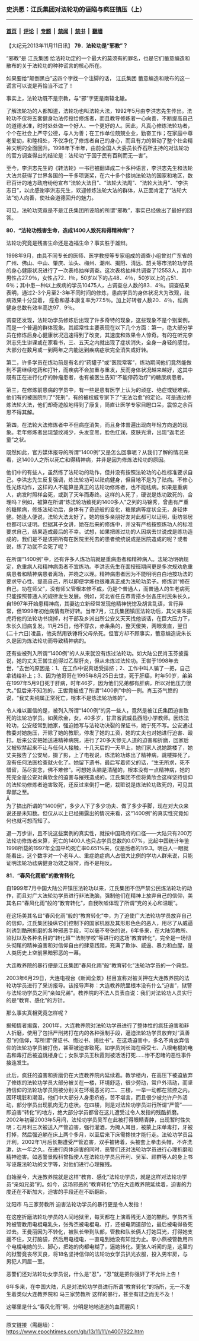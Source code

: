 ### 史洪愿：江氏集团对法轮功的诬陷与疯狂镇压（上）

---

#### [首页](../../../..?n4007922) &nbsp;|&nbsp; [评论](../../../../../epoch-comment?n4007922) &nbsp;|&nbsp; [专题](../../../../../epoch-special?n4007922) &nbsp;|&nbsp; [禁闻](../../../../../epoch-news?n4007922) &nbsp;|&nbsp; [禁书](../../../../../books?n4007922) &nbsp;|&nbsp; [翻墙](https://github.com/gfw-breaker/nogfw/blob/master/README.md?n4007922)


<div class="post_content" id="artbody" itemprop="articleBody">
 <!-- article content begin -->
 <p>
  【大纪元2013年11月11日讯】
  <b>
   79．法轮功是“邪教”？
  </b>
 </p>
 <p>
  “邪教”是
  <ok href="https://www.epochtimes.com/gb/tag/%E6%B1%9F%E6%B0%8F%E9%9B%86%E5%9B%A2.html">
   江氏集团
  </ok>
  给法轮功定的一个最大的莫须有的罪名，也是它们蓄意编造和散布的关于法轮功的种种谎言的核心所在。
 </p>
 <p>
  如果要给“颠倒黑白”这四个字找一个注脚的话，
  <ok href="https://www.epochtimes.com/gb/tag/%E6%B1%9F%E6%B0%8F%E9%9B%86%E5%9B%A2.html">
   江氏集团
  </ok>
  蓄意编造和散布的这一谎言可以说是再恰当不过了！
 </p>
 <p>
  事实上，法轮功既不是宗教，与“邪”字更是南辕北辙。
 </p>
 <p>
  了解法轮功的人都知道，法轮功也叫法轮大法，1992年5月由李洪志先生传出。法轮功不仅将五套健身功法传授给修炼者，而且教导修炼者一心向善，不断提高自己的道德水准，时时处处做一个好人、一个更好的人。因此，凡真心修炼法轮功者，个个在社会上严守公德，与人为善；在工作单位兢兢业业，勤奋工作；在家庭中尊老爱幼，和睦相处，不仅净化了修炼者自己的身心，而且有力的带动了整个社会精神文明的全面回升。1998年下半年，由前全国人大委员长乔石所主持的对法轮功的官方调查得出的结论是：法轮功“于国于民有百利而无一害”。
 </p>
 <p>
  至今，李洪志先生的《转法轮》一书已被翻译成二十多种语言，李洪志先生和法轮大法共获得了世界各国的一千多项褒奖，在六十多个接纳法轮功的国家和地区，数已百计的地方政府纷纷宣布“法轮大法日”、“法轮大法周”、“法轮大法月”、“李洪志日”，以此感谢李洪志先生，欢迎修炼法轮大法的群体，从正面肯定了“法轮大法”劝人向善，使社会道德回升的魅力。
 </p>
 <p>
  可见，法轮功究竟是不是江氏集团所诬陷的所谓“邪教”，事实已经做出了最好的回答。
 </p>
 <p>
  <b>
   80．“法轮功残害生命，造成1400人致死和得精神病”？
  </b>
 </p>
 <p>
  法轮功究竟是残害生命还是造福生命？事实胜于雄辩。
 </p>
 <p>
  1998年9月，由具不同专长的医师、医学教授等专家组成的调查小组曾对广东省的广州、佛山、中山、肇庆、汕头、梅州、潮州、揭阳、清远、韶关等市法轮功学员的身心健康状况进行了一次表格抽样调查。这次表格抽样共调查了12553人，其中男性占27.9％，女性占72．l％，50岁以下的占48．4％，50岁以上的占51．6％；其中患一种以上疾病的学员10475人，占调查总人数的83．4％。调查结果表明，通过2-3个月至2-3年不同时间的修炼，患病学员的身体状况大为改观，祛病效果十分显着， 痊愈和基本康复率为77.5％。加上好转者人数20．4％，祛病健身总数有效率高达97．9％。
 </p>
 <p>
  调查还发现，法轮功学员修炼后出现了许多奇特的现象，这些现象不是个别案例，而是一个普遍的群体现象。其超常性主要表现在以下几个方面：第一，绝大部分学员在修炼后身心健康状况迅速得到了改变，其速度和效果令人惊奇。有的在听完李洪志先生讲课或在家看书，三、五天之内就出现了症状消失，全身一身轻的感觉，大部分在数月或一到两年之内能达到疾病症状完全消失或好转。
 </p>
 <p>
  第二，许多学员在炼功前是有名的“药罐子”或“医院常客”，炼功期间他们竟然能做到不需继续吃药和打针，而疾病不会加重与重发，反而身体状况越来越好，这其中既有正在进行化疗的肿瘤患者，也有被医生告知“不能停药治疗”的糖尿病患者。
 </p>
 <p>
  第三，在修炼前患病的学员中，有一些是患有医学上认为的顽症、绝症或疑难病，他们有的被医院判了“死刑”，有的被权威专家下了“无法治愈”的定论。可是通过修炼法轮大法，他们却奇迹般地得到了康复，简直让医学专家目瞪口呆，震惊之余百思不得其解。
 </p>
 <p>
  第四，在法轮大法修炼者中不但病症消失，而且身体普遍出现向年轻方向退的现象。老年修炼者出现皱纹减少，头发变黑，脸色红润，皮肤光滑，出现“返老还童”之状。
 </p>
 <p>
  既然如此，官方媒体报导的所谓“1400例”又是怎么回事呢？从我们了解的情况来看，这1400人之所以死亡和得精神病，并非是因为修炼法轮功的原因。
 </p>
 <p>
  他们中的有些人，虽然练了法轮功的动作，但并没有按照法轮功的心性标准要求自己。李洪志先生反复强调，炼法轮功可以祛病健身，但目地不是为了祛病。不修心性光炼动作，这样的人不能算是真正的法轮功修炼者，也不能祛病。如果是重病人，病发时照样会死，或到了天年而寿终。这样的人死了，硬说是炼功致死的，合理吗？例如，被算在所谓“炼法轮功致死的1400多人”之列的马锦秀，曾患有严重的糖尿病，修炼法轮功后，身体有了奇迹般的变化，糖尿病等症状全无，身轻体健。她逢人便说，法轮大法太好了。她的很多亲朋好友对此都可以证明，街坊邻居也都可以证明。但据其子女讲，她在后来的修炼中，并没有严格按照炼功人的标准要求自己，结果造成最后的不幸。试想，如果把练过功的人因病去世说成是练功造成的，我们是不是该把所有在医院里死去的患者统统说成是医院造成的呢？或者说，练了功就不会死了呢？
 </p>
 <p>
  在所谓“1400例”中，还有许多人炼功前就是重病患者和精神病人。法轮功明确规定，危重病人和精神病患者不宜炼功。李洪志先生在面授班期间更是多次规劝危重病患者和精神病患者离场，并晓之以理。精神病患者因为不能明明白白地按功法的要求守心性、提高自己，所以即便学炼也很难真正成为法轮功弟子。修炼讲“修在自己，功在师父”，没有师父管根本修不成，仍是个普通人，而普通人的生老病死只能按照普通人的规律发生发展。例如，河北省任丘市青搭乡张各庄村民朱长久，自1997年开始患精神病，其妻边立新经常发现他精神恍惚及胡言乱语，言行异常，但1999年初他病情有所好转。当年7月，江氏集团镇压法轮功后，其父亲朱振虎将他的法轮功书烧掉，村干部及乡派出所公安又天天找他谈话，在巨大压力下，朱长久旧病复发。11月25日，他不穿衣，赤条条的，整天傻笑，两眼发直，翌日(二十六日)凌晨，他突然用铁锤将父母杀死。但官方却不顾事实，蓄意编造说朱长久是因为炼法轮功而导致精神病的。
 </p>
 <p>
  还有些被列入所谓“1400例”的人从来就没有炼过法轮功。如大陆公民肖玉芬披露说，她的丈夫王喾生前得过乙型肝炎，但从未炼过法轮功。王喾于1998年去世，“去世的原因是：1、在工作中说真话受排挤；2、工作中叫人骗了一把，自己拿钱给补上；3、因为他哥哥在1995年8月25日去世，死于肝癌，时年50岁，弟弟在1997年5月9日死于肝病，时年46岁，因为他们兄弟都有肝病，所以对他压力很大。”但后来不知怎的，王喾竟被成了所谓“1400例”中的一例。肖玉芬气愤的说，“我丈夫纯属正常死亡，根本不是炼法轮功炼的”。
 </p>
 <p>
  令人难以置信的是，被列入所谓“1400例”的另一些人，竟然是被江氏集团迫害致死的法轮功学员。如黄欣金，女，40多岁，甘肃省武威县西阳小学教师。因炼法轮功，公安经常到她家，强迫她写与法轮功决裂的保证书，她宁死不写。公安通过教委对她施压，开除了她的教职，停发了她的工资，她的丈夫也对她进行迫害、殴打。后来公安把她送进精神病院，进行了20多天惨无人道的迫害和折磨，回家后又被软禁起来不让与任何人接触，十几天后的一天早上，她们家人说她跳楼了，她丈夫报告了公安局，摄了影，上了电视说，炼法轮功炼出了精神病，跳楼摔死了，没有任何法医检查就火化了。她留下遗书，最后写着师父的话，“生无所求，死不惜留，荡尽妄念，佛不难修”。可想她头脑是清醒的，根本没有一点精神病，她的死完全是公安对黄欣金的迫害与摧残造成的。江氏集团不但将黄欣金这样坚持信仰的法轮功修炼者迫害致死，还反过来倒打一耙，栽赃说是炼法轮功致死的，可见其卑鄙之至。
  <br/>
  
  <br/>
  为了搞出所谓的“1400例”，多少人下了多少功夫、做了多少手脚，现在对大众来说还是未知数。但仅从以上已经揭露出的情况来看，这“1400例”的真实性究竟如何也就可想而知了。
 </p>
 <p>
  退一万步讲，且不说这些案例的真实性，就按中国政府的口径——大陆只有200万法轮功修炼者来算，死亡的1400人也只占学员总数的0.07%，比起中国统计年鉴1998所载的1997年全国平均死亡率0.651%来，仅是后者的1/9.3。明白人一眼就能看出，这个数字对一个老年人、重症绝症病人占很大比例的学功人群来说，只能证明法轮功祛病健身功效之超常，而不是相反。
 </p>
 <p>
  <b>
   81．“春风化雨般”的教育转化
  </b>
 </p>
 <p>
  自1999年7月中国大陆公开镇压法轮功以来，江氏集团不但严禁公民炼法轮功的动作，而且对广大法轮功学员进行非法洗脑，强制他们在精神上放弃自己的信仰，美其名曰“春风化雨”般的“教育转化”，自我吹嘘体现了所谓“党的关心和温暖”。
 </p>
 <p>
  在这场美其名曰“春风化雨”般的“教育转化”中，为了迫使广大法轮功学员放弃自己的信仰，江氏集团操纵它们控制下的国家机器及其形形色色的恶人，用尽了从威逼利诱到酷刑折磨的各种邪恶手段，可以毫不夸张的说，6年多来，在大陆劳教所、监狱以及各种名目的“转化班”“法制学校”等进行的这场“教育转化”，完全是一场彻头彻尾的精神迫害和对信仰自由的肆意践踏，充满了欺诈、威逼、暴力和血腥，是人类历史上空前黑暗邪恶的一幕。
 </p>
 <p>
  大连教养院的暴行便是江氏集团“春风化雨”般“教育转化”法轮功学员的一个典型。
 </p>
 <p>
  2003年6月29日，大连电视台《新闻全景》栏目宣称对被关押在大连教养院的法轮功学员进行了采访报导。该报导声称：大连教养院里根本没有什么“迫害”，狱警与法轮功学员之间“亲如兄弟”。教养院的不法人员表白说：我们对法轮功人员实行的是“教育、感化”的方针。
 </p>
 <p>
  那么事实真相究竟怎样呢？
 </p>
 <p>
  据知情者揭露，2001年，大连教养院对法轮功学员进行了整体性的疯狂迫害和非人折磨，使用了包括严刑拷打在内的各种强制手段，逼迫法轮功学员放弃对“真善忍”的信仰，写所谓“保证书、悔过书、揭批书”。在这场迫害中，多名不肯放弃信仰的法轮功学员被打伤，甚至被迫害致死。如学员刘长海在经受七、八根电棍的电击和毒打后被迫跳楼身亡；女队学员王秋霞则被活活打死……惨不忍睹的恶性事件接连发生。
 </p>
 <p>
  此后，疯狂的迫害和折磨仍在大连教养院内延续着。教学楼内，在高压下被迫放弃了修炼的法轮功学员大部分被关在一楼，环境舒适，很少劳动，常户外活动，而坚持信仰的法轮功学员则被分别关在环境恶劣的二、三楼，一举一动都在监控之内。因环境脏和潮湿，他们中大部分人身患疥疮，苦不堪言，而且很少被允许户外活动，部分学员出现肌肉无力症状。在四楼，则是对法轮功学员进行所谓“严管”——即迫害“转化”的地方，绝大部分学员都曾在这儿遭受过令人发指的残酷折磨。2002年初至2003年5月间，法轮功学员吴军在此被打得眼睛青肿，出现暂时性失明；石月利三次被送入严管迫害，强行灌酒，为掩人耳目，被蒙上床单毒打，牙被打掉，然后强迫躺在床上两个多月，以至后来下床需搀扶才能行走。法轮功学员吕开利，2002年1月后长期遭受严管迫害，双手被铐着，头被套上拳击头帽，不许洗漱，达一年之久。在进行肉体迫害的同时，恶警们还对法轮功学员进行心理折磨和精神迫害。如恶警景殿科曾指使人在法轮功学员吕开利、吴军、顾群等人的身上书写诬蔑法轮功的文字等，对他们进行心理摧残。
 </p>
 <p>
  自始至今，大连教养院就是这样“教育、感化”法轮功学员，就是这样对法轮功学员“亲如兄弟”的。如今，这场邪恶的“教育转化”仍在大连教养院延续着，迫害的力度还在不断加大，迫害的手段还在不断翻新。
 </p>
 <p>
  沈阳市
  <ok href="https://www.epochtimes.com/gb/tag/%E9%A9%AC%E4%B8%89%E5%AE%B6%E5%8A%B3%E6%95%99%E6%89%80.html">
   马三家劳教所
  </ok>
  迫害法轮功学员的暴行更是令人发指！
 </p>
 <p>
  在这座折磨法轮功学员的人间地狱里，每天都在上演着残无人道的酷刑。学员齐玉玲被管教用电棍电乳头，张秀杰被电棍电、打，还被电阴道部位，最后被电得昏死过去。王曼丽因为不转化，被队长带到队部，管教和队长俩人打她耳光，打得她支援不住，又打脑袋，然后用电棍电，一直电到她没有知觉为止。李小燕被管教用四个电棍电她的头、脚心，把她的肉都电糊了，逼她转化。更骇人听闻的是，这里的的狱警竟丧尽天良，将18名坚持信仰的法轮功女学员扒光衣服，投入男牢房，与男犯人同居一室。
 </p>
 <p>
  恶警们还对法轮功女学员说，什么是“忍”，“忍”就是把你强奸了不允许上告！
 </p>
 <p>
  6年多来，在中国大陆，凡是对法轮功学员进行所谓“教育转化”的场所，无一不发生着类似大连教养院和
  <ok href="https://www.epochtimes.com/gb/tag/%E9%A9%AC%E4%B8%89%E5%AE%B6%E5%8A%B3%E6%95%99%E6%89%80.html">
   马三家劳教所
  </ok>
  这样的暴行，甚至有过之而无不及！
 </p>
 <p>
  这哪里是什么“春风化雨”啊，分明是地地道道的血雨腥风！
 </p>
 <!-- article content end -->
 <div id="below_article_ad">
 </div>
</div>


---

原文链接（需翻墙）：https://www.epochtimes.com/gb/13/11/11/n4007922.htm
